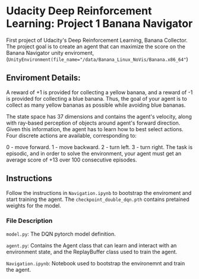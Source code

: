 # Udacity Deep Reinforcement Learning: Project 1 Banana Navigator
First project of Udacity's Deep Reinforcement Learning, Banana Collector.
The project goal is to create an agent that can maximize the score on the Banana Navigator unity enviroment, (`UnityEnvironment(file_name="/data/Banana_Linux_NoVis/Banana.x86_64"`)

## Enviroment Details:


A reward of +1 is provided for collecting a yellow banana, and a reward of -1 is provided for collecting a blue banana. Thus, the goal of your agent is to collect as many yellow bananas as possible while avoiding blue bananas.

The state space has 37 dimensions and contains the agent's velocity, along with ray-based perception of objects around agent's forward direction. Given this information, the agent has to learn how to best select actions. Four discrete actions are available, corresponding to:

0 - move forward.
1 - move backward.
2 - turn left.
3 - turn right.
The task is episodic, and in order to solve the environment, your agent must get an average score of +13 over 100 consecutive episodes.


## Instructions

Follow the instructions in `Navigation.ipynb` to bootstrap the enviroment and start training the agent. 
The `checkpoint_double_dqn.pth` contains pretained weights for the model.

### File Description

`model.py`: The DQN pytorch model definition.

`agent.py`: Contains the Agent class that can learn and interact with an environment state, and the ReplayBuffer class used to train the agent. 

`Navigation.ipynb`: Notebook used to bootstrap the environemnt and train the agent.

